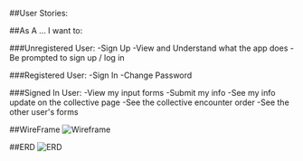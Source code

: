 ##User Stories:

##As A ... I want to:

###Unregistered User:
-Sign Up
-View and Understand what the app does
-Be prompted to sign up / log in

###Registered User:
-Sign In
-Change Password

###Signed In User:
-View my input forms
-Submit my info
-See my info update on the collective page
-See the collective encounter order
-See the other user's forms

##WireFrame
![Wireframe](https://i.imgur.com/f7IUGG0.png)

##ERD
![ERD](https://i.imgur.com/RvM61aQ.png)